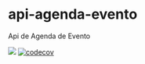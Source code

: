 # api-agenda-evento
Api de Agenda de Evento

<a href='https://api-agenda-evento.herokuapp.com/teste' target='_blank'><img src="https://img.shields.io/badge/aplicação-prod-gree.svg"></a>
[![codecov](https://codecov.io/gh/israeljbsilva/contact-book/branch/main/graph/badge.svg?token=A8AQFH1WS8)](https://codecov.io/gh/israeljbsilva/contact-book)

